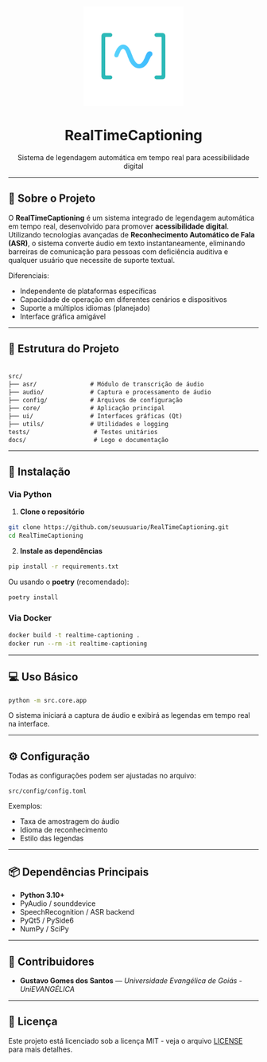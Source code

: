 
<p align="center">
  <img src="docs/logo.png" alt="Logo do Projeto" width="200"/>
</p>

<h1 align="center">RealTimeCaptioning</h1>
<p align="center">Sistema de legendagem automática em tempo real para acessibilidade digital</p>

---

## 📖 Sobre o Projeto
O **RealTimeCaptioning** é um sistema integrado de legendagem automática em tempo real, desenvolvido para promover **acessibilidade digital**.  
Utilizando tecnologias avançadas de **Reconhecimento Automático de Fala (ASR)**, o sistema converte áudio em texto instantaneamente, eliminando barreiras de comunicação para pessoas com deficiência auditiva e qualquer usuário que necessite de suporte textual.

Diferenciais:
- Independente de plataformas específicas
- Capacidade de operação em diferentes cenários e dispositivos
- Suporte a múltiplos idiomas (planejado)
- Interface gráfica amigável

---

## 📂 Estrutura do Projeto
```

src/
├── asr/               # Módulo de transcrição de áudio
├── audio/             # Captura e processamento de áudio
├── config/            # Arquivos de configuração
├── core/              # Aplicação principal
├── ui/                # Interfaces gráficas (Qt)
├── utils/             # Utilidades e logging
tests/                  # Testes unitários
docs/                   # Logo e documentação

````

---

## 🚀 Instalação

### Via Python
1. **Clone o repositório**
```bash
git clone https://github.com/seuusuario/RealTimeCaptioning.git
cd RealTimeCaptioning
````

2. **Instale as dependências**

```bash
pip install -r requirements.txt
```

Ou usando o **poetry** (recomendado):

```bash
poetry install
```

### Via Docker

```bash
docker build -t realtime-captioning .
docker run --rm -it realtime-captioning
```

---

## 💻 Uso Básico

```bash
python -m src.core.app
```

O sistema iniciará a captura de áudio e exibirá as legendas em tempo real na interface.

---

## ⚙️ Configuração

Todas as configurações podem ser ajustadas no arquivo:

```
src/config/config.toml
```

Exemplos:

* Taxa de amostragem do áudio
* Idioma de reconhecimento
* Estilo das legendas

---

## 📦 Dependências Principais

* **Python 3.10+**
* PyAudio / sounddevice
* SpeechRecognition / ASR backend
* PyQt5 / PySide6
* NumPy / SciPy

---

## 🤝 Contribuidores

* **Gustavo Gomes dos Santos** — *Universidade Evangélica de Goiás - UniEVANGÉLICA*

---

## 📜 Licença

Este projeto está licenciado sob a licença MIT - veja o arquivo [LICENSE](LICENSE) para mais detalhes.

```
